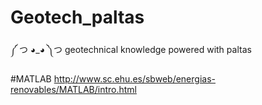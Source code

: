 # Geotech_paltas
༼ つ ◕_◕ ༽つ geotechnical knowledge powered with paltas

#MATLAB
http://www.sc.ehu.es/sbweb/energias-renovables/MATLAB/intro.html
